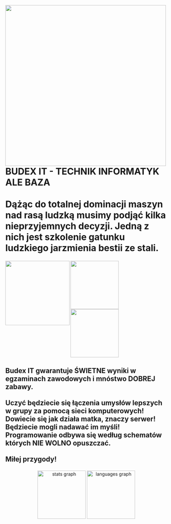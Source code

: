 <br clear="both">

<img align="left" height="500" src="https://cdn.discordapp.com/attachments/1016796292128718888/1016864411299881002/banner_nowe.png"  />

###

<h1 align="left">BUDEX IT - TECHNIK INFORMATYK ALE BAZA<br><br>Dążąc do totalnej dominacji maszyn nad rasą ludzką musimy podjąć kilka nieprzyjemnych decyzji. Jedną z nich jest szkolenie gatunku ludzkiego jarzmienia bestii ze stali.</h1>

###

<img align="left" height="200" src="https://cdn.discordapp.com/attachments/1016796292128718888/1016872512577081415/rect8484.png"  />

###

<img align="left" height="150" src="https://media.discordapp.net/attachments/350158983316766730/1005630665208893590/image0-6.gif"  />

###

<img align="left" height="150" src="https://media.discordapp.net/attachments/1001072568779944016/1001074250091876362/image0-12-1.gif"  />

###

<br clear="both">

<h2 align="left">Budex IT gwarantuje ŚWIETNE wyniki w egzaminach zawodowych i mnóstwo DOBREJ zabawy.<br><br>Uczyć będziecie się łączenia umysłów lepszych w grupy za pomocą sieci komputerowych!<br>Dowiecie się jak działa matka, znaczy serwer!<br>Będziecie mogli nadawać im myśli! Programowanie odbywa się według schematów których NIE WOLNO opuszczać.<br><br>Miłej przygody!</h2>

###

<div align="center">
  <img src="https://github-readme-stats.vercel.app/api?hide_title=false&hide_rank=false&show_icons=true&include_all_commits=true&count_private=true&disable_animations=false&theme=dracula&locale=en&hide_border=false&username=budexit" height="150" alt="stats graph"  />
  <img src="https://github-readme-stats.vercel.app/api/top-langs?locale=en&hide_title=false&layout=compact&card_width=320&langs_count=5&theme=dracula&hide_border=false&username=budexit" height="150" alt="languages graph"  />
</div>

###
